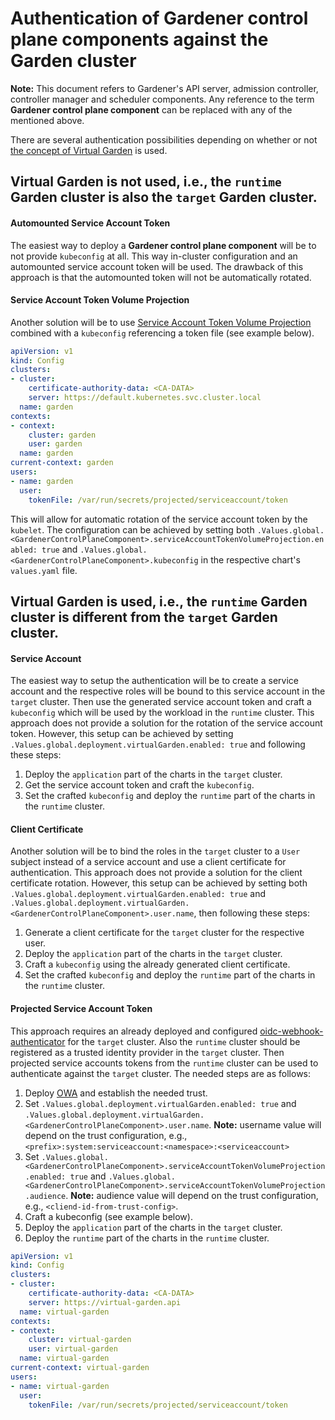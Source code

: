 # Authentication of Gardener control plane components against the Garden cluster

**Note:** This document refers to Gardener's API server, admission controller, controller manager and scheduler components. Any reference to the term **Gardener control plane component** can be replaced with any of the mentioned above.

There are several authentication possibilities depending on whether or not [the concept of Virtual Garden](https://github.com/gardener/garden-setup#concept-the-virtual-cluster) is used.

## Virtual Garden is not used, i.e., the `runtime` Garden cluster is also the `target` Garden cluster.

#### Automounted Service Account Token
The easiest way to deploy a **Gardener control plane component** will be to not provide `kubeconfig` at all. This way in-cluster configuration and an automounted service account token will be used. The drawback of this approach is that the automounted token will not be automatically rotated.

#### Service Account Token Volume Projection
Another solution will be to use [Service Account Token Volume Projection](https://kubernetes.io/docs/tasks/configure-pod-container/configure-service-account/#service-account-token-volume-projection) combined with a `kubeconfig` referencing a token file (see example below).
```yaml
apiVersion: v1
kind: Config
clusters:
- cluster:
    certificate-authority-data: <CA-DATA>
    server: https://default.kubernetes.svc.cluster.local
  name: garden
contexts:
- context:
    cluster: garden
    user: garden
  name: garden
current-context: garden
users:
- name: garden
  user:
    tokenFile: /var/run/secrets/projected/serviceaccount/token
```

This will allow for automatic rotation of the service account token by the `kubelet`. The configuration can be achieved by setting both `.Values.global.<GardenerControlPlaneComponent>.serviceAccountTokenVolumeProjection.enabled: true` and `.Values.global.<GardenerControlPlaneComponent>.kubeconfig` in the respective chart's `values.yaml` file.

## Virtual Garden is used, i.e., the `runtime` Garden cluster is different from the `target` Garden cluster.

#### Service Account
The easiest way to setup the authentication will be to create a service account and the respective roles will be bound to this service account in the `target` cluster. Then use the generated service account token and craft a `kubeconfig` which will be used by the workload in the `runtime` cluster. This approach does not provide a solution for the rotation of the service account token. However, this setup can be achieved by setting `.Values.global.deployment.virtualGarden.enabled: true` and following these steps:

1. Deploy the `application` part of the charts in the `target` cluster.
2. Get the service account token and craft the `kubeconfig`.
3. Set the crafted `kubeconfig` and deploy the `runtime` part of the charts in the `runtime` cluster.

#### Client Certificate
Another solution will be to bind the roles in the `target` cluster to a `User` subject instead of a service account and use a client certificate for authentication. This approach does not provide a solution for the client certificate rotation. However, this setup can be achieved by setting both `.Values.global.deployment.virtualGarden.enabled: true` and `.Values.global.deployment.virtualGarden.<GardenerControlPlaneComponent>.user.name`, then following these steps:

1. Generate a client certificate for the `target` cluster for the respective user.
2. Deploy the `application` part of the charts in the `target` cluster.
3. Craft a `kubeconfig` using the already generated client certificate.
4. Set the crafted `kubeconfig` and deploy the `runtime` part of the charts in the `runtime` cluster.

#### Projected Service Account Token
This approach requires an already deployed and configured [oidc-webhook-authenticator](https://github.com/gardener/oidc-webhook-authenticator) for the `target` cluster. Also the `runtime` cluster should be registered as a trusted identity provider in the `target` cluster. Then projected service accounts tokens from the `runtime` cluster can be used to authenticate against the `target` cluster. The needed steps are as follows:

1. Deploy [OWA](https://github.com/gardener/oidc-webhook-authenticator) and establish the needed trust.
2. Set `.Values.global.deployment.virtualGarden.enabled: true` and `.Values.global.deployment.virtualGarden.<GardenerControlPlaneComponent>.user.name`. **Note:** username value will depend on the trust configuration, e.g., `<prefix>:system:serviceaccount:<namespace>:<serviceaccount>`
3. Set `.Values.global.<GardenerControlPlaneComponent>.serviceAccountTokenVolumeProjection.enabled: true` and `.Values.global.<GardenerControlPlaneComponent>.serviceAccountTokenVolumeProjection.audience`. **Note:** audience value will depend on the trust configuration, e.g., `<cliend-id-from-trust-config>`.
4. Craft a kubeconfig (see example below).
5. Deploy the `application` part of the charts in the `target` cluster.
6. Deploy the `runtime` part of the charts in the `runtime` cluster.

```yaml
apiVersion: v1
kind: Config
clusters:
- cluster:
    certificate-authority-data: <CA-DATA>
    server: https://virtual-garden.api
  name: virtual-garden
contexts:
- context:
    cluster: virtual-garden
    user: virtual-garden
  name: virtual-garden
current-context: virtual-garden
users:
- name: virtual-garden
  user:
    tokenFile: /var/run/secrets/projected/serviceaccount/token
```
